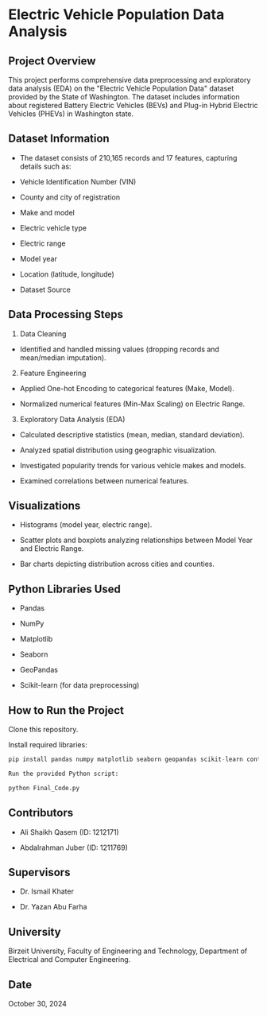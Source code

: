 # Electric Vehicle Population Data Analysis

## Project Overview

This project performs comprehensive data preprocessing and exploratory data analysis (EDA) on the "Electric Vehicle Population Data" dataset provided by the State of Washington. The dataset includes information about registered Battery Electric Vehicles (BEVs) and Plug-in Hybrid Electric Vehicles (PHEVs) in Washington state.

## Dataset Information

- The dataset consists of 210,165 records and 17 features, capturing details such as:

- Vehicle Identification Number (VIN)

- County and city of registration

- Make and model

- Electric vehicle type

- Electric range

- Model year

- Location (latitude, longitude)

- Dataset Source

## Data Processing Steps

1. Data Cleaning

- Identified and handled missing values (dropping records and mean/median imputation).

2. Feature Engineering

- Applied One-hot Encoding to categorical features (Make, Model).

- Normalized numerical features (Min-Max Scaling) on Electric Range.

3. Exploratory Data Analysis (EDA)

- Calculated descriptive statistics (mean, median, standard deviation).

- Analyzed spatial distribution using geographic visualization.

- Investigated popularity trends for various vehicle makes and models.

- Examined correlations between numerical features.

## Visualizations


- Histograms (model year, electric range).

- Scatter plots and boxplots analyzing relationships between Model Year and Electric Range.

- Bar charts depicting distribution across cities and counties.

## Python Libraries Used

- Pandas

- NumPy

- Matplotlib

- Seaborn

- GeoPandas

- Scikit-learn (for data preprocessing)

## How to Run the Project

Clone this repository.

Install required libraries:
```python
pip install pandas numpy matplotlib seaborn geopandas scikit-learn contextily

Run the provided Python script:

python Final_Code.py
```
## Contributors

- Ali Shaikh Qasem (ID: 1212171)

- Abdalrahman Juber (ID: 1211769)

## Supervisors

- Dr. Ismail Khater

- Dr. Yazan Abu Farha

## University

Birzeit University, Faculty of Engineering and Technology, Department of Electrical and Computer Engineering.

## Date

October 30, 2024
